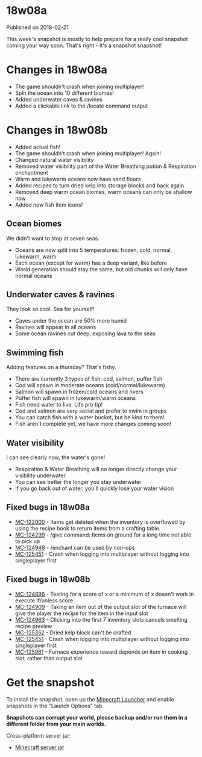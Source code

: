 # 18w08a
Published on 2018-02-21

This week's snapshot is mostly to help prepare for a really cool snapshot
coming your way soon. That's right - it's a snapshot snapshot!

#  Changes in 18w08a

  * The game shouldn't crash when joining multiplayer!
  * Split the ocean into 10 different biomes!
  * Added underwater caves & ravines
  * Added a clickable link to the /locate command output

#  Changes in 18w08b

  * Added actual fish!
  * The game shouldn't crash when joining multiplayer! Again!
  * Changed natural water visibility
  * Removed water visibility part of the Water Breathing potion & Respiration enchantment
  * Warm and lukewarm oceans now have sand floors
  * Added recipes to turn dried kelp into storage blocks and back again
  * Removed deep warm ocean biomes, warm oceans can only be shallow now
  * Added new fish item icons!

##  Ocean biomes

We didn't want to stop at seven seas.

  * Oceans are now split into 5 temperatures: frozen, cold, normal, lukewarm, warm
  * Each ocean (except for warm) has a deep variant, like before
  * World generation should stay the same, but old chunks will only have normal oceans

##  Underwater caves & ravines

They look so cool. Sea for yourself!

  * Caves under the ocean are 50% more humid
  * Ravines will appear in all oceans
  * Some ocean ravines cut deep, exposing lava to the seas

##  Swimming fish

Adding features on a thursday? That's fishy.

  * There are currently 3 types of fish: cod, salmon, puffer fish
  * Cod will spawn in moderate oceans (cold/normal/lukewarm)
  * Salmon will spawn in frozen/cold oceans and rivers
  * Puffer fish will spawn in lukewarm/warm oceans
  * Fish need water to live. Life pro tip!
  * Cod and salmon are very social and prefer to swim in groups
  * You can catch fish with a water bucket, but be kind to them!
  * Fish aren't complete yet, we have more changes coming soon!

##  Water visibility

I can see clearly now, the water's gone!

  * Respiration & Water Breathing will no longer directly change your visibility underwater
  * You can see better the longer you stay underwater
  * If you go back out of water, you'll quickly lose your water vision

##  Fixed bugs in 18w08a

  * [MC-122000](https://bugs.mojang.com/browse/MC-122000) \- Items get deleted when the inventory is overflowed by using the recipe book to return items from a crafting table.
  * [MC-124299](https://bugs.mojang.com/browse/MC-124299) \- /give command: Items on ground for a long time not able to pick up
  * [MC-124948](https://bugs.mojang.com/browse/MC-124948) \- /enchant can be used by non-ops
  * [MC-125451](https://bugs.mojang.com/browse/MC-125451) \- Crash when logging into multiplayer without logging into singleplayer first

##  Fixed bugs in 18w08b

  * [MC-124896](https://bugs.mojang.com/browse/MC-124896) \- Testing for a score of x or a minimum of x doesn't work in execute if/unless score 
  * [MC-124909](https://bugs.mojang.com/browse/MC-124909) \- Taking an item out of the output slot of the furnace will give the player the recipe for the item in the input slot
  * [MC-124963](https://bugs.mojang.com/browse/MC-124963) \- Clicking into the first 7 inventory slots cancels smelting recipe preview
  * [MC-125352](https://bugs.mojang.com/browse/MC-125352) \- Dried kelp block can't be crafted
  * [MC-125451](https://bugs.mojang.com/browse/MC-125451) \- Crash when logging into multiplayer without logging into singleplayer first
  * [MC-125961](https://bugs.mojang.com/browse/MC-125961) \- Furnace experience reward depends on item in cooking slot, rather than output slot

#  Get the snapshot

To install the snapshot, open up the [Minecraft Launcher](/download) and
enable snapshots in the "Launch Options" tab.

 **Snapshots can corrupt your world, please backup and/or run them in a
different folder from your main worlds.**

Cross-platform server jar:

  * [Minecraft server jar](https://launcher.mojang.com/mc/game/18w08b/server/cdfdcdd799087d9b66f04667f0717a11e28c29cc/server.jar)


